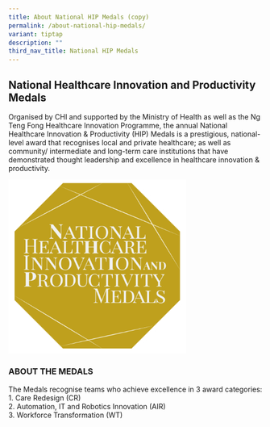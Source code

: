 ```yaml
---
title: About National HIP Medals (copy)
permalink: /about-national-hip-medals/
variant: tiptap
description: ""
third_nav_title: National HIP Medals
---
```

<h2>National Healthcare Innovation and Productivity Medals</h2>
<p></p>
<p>Organised by CHI and supported by the Ministry of Health as well as the
Ng Teng Fong Healthcare Innovation Programme, the annual National Healthcare
Innovation &amp; Productivity (HIP) Medals is a prestigious, national-level
award that recognises local and private healthcare; as well as community/
intermediate and long-term care institutions that have demonstrated thought
leadership and excellence in healthcare innovation &amp; productivity.</p>
<p></p>
<p></p>
<div class="isomer-image-wrapper">
<img style="width: 70%;" height="auto" width="100%" alt="" src="/images/Nhip/nhip_logo_1.png">
</div>
<h3>ABOUT THE MEDALS</h3>
<p>The Medals recognise teams who achieve excellence in 3 award categories:
<br>1. Care Redesign (CR)
<br>2. Automation, IT and Robotics Innovation (AIR)
<br>3. Workforce Transformation (WT)</p>
<p></p>
<p></p>
<p></p>
<p></p>